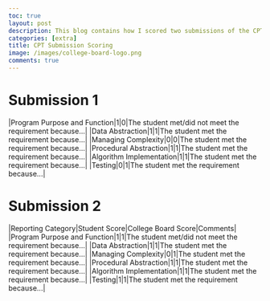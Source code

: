```yaml
---
toc: true
layout: post
description: This blog contains how I scored two submissions of the CPT on Collegeboard and compares my scoring to how Collegeboard scored it.
categories: [extra]
title: CPT Submission Scoring
image: /images/college-board-logo.png
comments: true
---
```


# Submission 1

|Program Purpose and Function|1|0|The student met/did not meet the requirement because...|
|Data Abstraction|1|1|The student met the requirement because...|
|Managing Complexity|0|0|The student met the requirement because...|
|Procedural Abstraction|1|1|The student met the requirement because...|
|Algorithm Implementation|1|1|The student met the requirement because...|
|Testing|0|1|The student met the requirement because...|


# Submission 2

|Reporting Category|Student Score|College Board Score|Comments|
|Program Purpose and Function|1|1|The student met/did not meet the requirement because...|
|Data Abstraction|1|1|The student met the requirement because...|
|Managing Complexity|0|1|The student met the requirement because...|
|Procedural Abstraction|1|1|The student met the requirement because...|
|Algorithm Implementation|1|1|The student met the requirement because...|
|Testing|1|1|The student met the requirement because...|